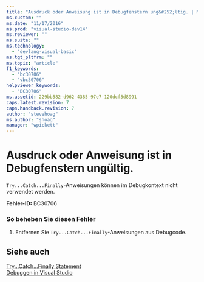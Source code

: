 ```yaml
---
title: "Ausdruck oder Anweisung ist in Debugfenstern ung&#252;ltig. | Microsoft Docs"
ms.custom: ""
ms.date: "11/17/2016"
ms.prod: "visual-studio-dev14"
ms.reviewer: ""
ms.suite: ""
ms.technology: 
  - "devlang-visual-basic"
ms.tgt_pltfrm: ""
ms.topic: "article"
f1_keywords: 
  - "bc30706"
  - "vbc30706"
helpviewer_keywords: 
  - "BC30706"
ms.assetid: 229bb582-d962-4385-97e7-120dcf5d8991
caps.latest.revision: 7
caps.handback.revision: 7
author: "stevehoag"
ms.author: "shoag"
manager: "wpickett"
---
```

# Ausdruck oder Anweisung ist in Debugfenstern ung&#252;ltig.
`Try...Catch...Finally`\-Anweisungen können im Debugkontext nicht verwendet werden.  
  
 **Fehler\-ID:** BC30706  
  
### So beheben Sie diesen Fehler  
  
1.  Entfernen Sie `Try...Catch...Finally`\-Anweisungen aus Debugcode.  
  
## Siehe auch  
 [Try...Catch...Finally Statement](../../visual-basic/language-reference/statements/try-catch-finally-statement.md)   
 [Debuggen in Visual Studio](/visual-studio/debugger/debugging-in-visual-studio)